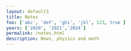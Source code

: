 ```yaml
---
layout: default3
title: Notes
foo: ['abc', 'def', 'ghi', 'jkl', 123, true ]
years: ['2020', '2021','2024']
permalink: /notes.html
description: News, physics and math
---
```


